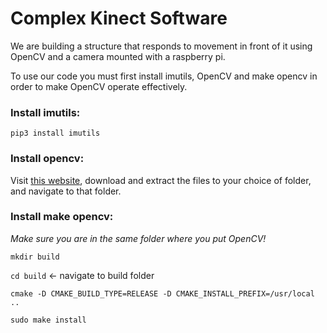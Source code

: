 # Complex Kinect Software

We are building a structure that responds to movement in front of it using OpenCV and a
camera mounted with a raspberry pi.

To use our code you must first install imutils, OpenCV and make opencv in order to make OpenCV operate effectively.

### Install imutils:
`pip3 install imutils`

### Install opencv:
Visit [this website](https://sourceforge.net/projects/opencvlibrary/), download
and extract the files to your choice of folder, and navigate to that folder.

### Install make opencv:
*Make sure you are in the same folder where you put OpenCV!*

`mkdir build`

`cd build` <- navigate to build folder

`cmake -D CMAKE_BUILD_TYPE=RELEASE -D CMAKE_INSTALL_PREFIX=/usr/local ..`

`sudo make install`
